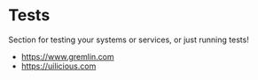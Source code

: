# Tests

Section for testing your systems or services, or just running tests!

- https://www.gremlin.com
- https://uilicious.com
